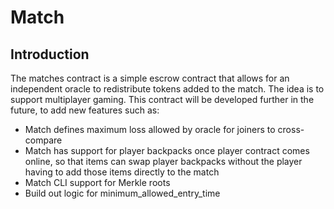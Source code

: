 # Match

## Introduction

The matches contract is a simple escrow contract that allows for an independent oracle to redistribute tokens added to the match. The idea is to support multiplayer gaming. This contract will be developed further in the future, to add new features such as:

* Match defines maximum loss allowed by oracle for joiners to cross-compare
* Match has support for player backpacks once player contract comes online, so that items can swap player backpacks without the player having to add those items directly to the match
* Match CLI support for Merkle roots
* Build out logic for minimum\_allowed\_entry\_time
